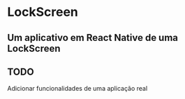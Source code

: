 # LockScreen

## Um aplicativo em React Native de uma LockScreen

## TODO
Adicionar funcionalidades de uma aplicação real
